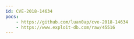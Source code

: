 ```yaml
---
id: CVE-2018-14634
pocs:
    - https://github.com/luan0ap/cve-2018-14634
    - https://www.exploit-db.com/raw/45516
---
```

